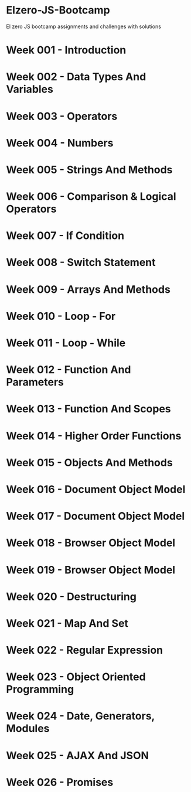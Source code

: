 # Elzero-JS-Bootcamp
El zero JS bootcamp assignments and challenges with solutions
# Week 001 - Introduction
# Week 002 - Data Types And Variables
# Week 003 - Operators
# Week 004 - Numbers
# Week 005 - Strings And Methods
# Week 006 - Comparison & Logical Operators
# Week 007 - If Condition
# Week 008 - Switch Statement
# Week 009 - Arrays And Methods
# Week 010 - Loop - For
# Week 011 - Loop - While
# Week 012 - Function And Parameters
# Week 013 - Function And Scopes
# Week 014 - Higher Order Functions
# Week 015 - Objects And Methods
# Week 016 - Document Object Model
# Week 017 - Document Object Model
# Week 018 - Browser Object Model
# Week 019 - Browser Object Model
# Week 020 - Destructuring
# Week 021 - Map And Set
# Week 022 - Regular Expression
# Week 023 - Object Oriented Programming
# Week 024 - Date, Generators, Modules
# Week 025 - AJAX And JSON
# Week 026 - Promises
